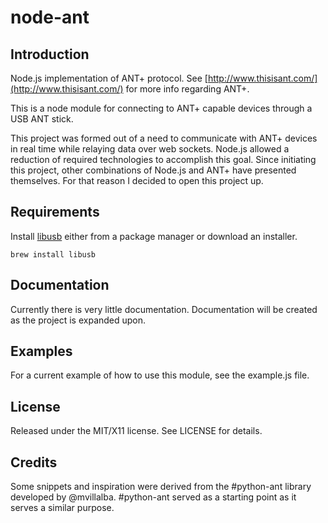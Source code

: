 node-ant
===

Introduction
------------
Node.js implementation of ANT+ protocol. See [http://www.thisisant.com/](http://www.thisisant.com/) for more info regarding ANT+.

This is a node module for connecting to ANT+ capable devices through a USB ANT stick.

This project was formed out of a need to communicate with ANT+ devices in real time while relaying data over web sockets.  Node.js allowed a reduction of required technologies to accomplish this goal.  Since initiating this project, other combinations of Node.js and ANT+ have presented themselves. For that reason I decided to open this project up.


Requirements
-------
Install [libusb](http://www.libusb.org) either from a package manager or download an installer.

```
brew install libusb
```


Documentation
-------------
Currently there is very little documentation.  Documentation will be created as the project is expanded upon.


Examples
-------------
For a current example of how to use this module, see the example.js file.


License
-------
Released under the MIT/X11 license. See LICENSE for details.


Credits
-------
Some snippets and inspiration were derived from the #python-ant library developed by @mvillalba.  #python-ant served as a starting point as it serves a similar purpose.